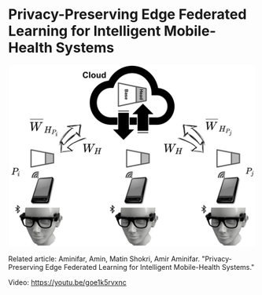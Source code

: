 # Privacy-Preserving Edge Federated Learning for Intelligent Mobile-Health Systems

<div align="center">
  <img src="./img/main.png" alt="Fed-eGlass" width="500">
</div>


Related article: Aminifar, Amin, Matin Shokri, Amir Aminifar. "Privacy-Preserving Edge Federated Learning for Intelligent Mobile-Health Systems."

Video: https://youtu.be/goe1k5rvxnc
